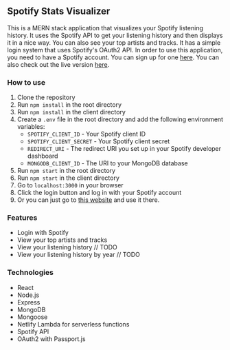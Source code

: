 ## Spotify Stats Visualizer

This is a MERN stack application that visualizes your Spotify listening history. It uses the Spotify API to get your listening history and then displays it in a nice way. You can also see your top artists and tracks. It has a simple login system that uses Spotify's OAuth2 API. In order to use this application, you need to have a Spotify account. You can sign up for one [here](https://www.spotify.com/us/signup/). You can also check out the live version [here](https://spotify-dash.netlify.app/).

### How to use

1. Clone the repository
2. Run `npm install` in the root directory
3. Run `npm install` in the client directory
4. Create a `.env` file in the root directory and add the following environment variables:
   - `SPOTIFY_CLIENT_ID` - Your Spotify client ID
   - `SPOTIFY_CLIENT_SECRET` - Your Spotify client secret
   - `REDIRECT_URI` - The redirect URI you set up in your Spotify developer dashboard
   - `MONGODB_CLIENT_ID` - The URI to your MongoDB database
5. Run `npm start` in the root directory
6. Run `npm start` in the client directory
7. Go to `localhost:3000` in your browser
8. Click the login button and log in with your Spotify account
9. Or you can just go to [this website](https://spotify-dash.netlify.app) and use it there.

### Features

- Login with Spotify
- View your top artists and tracks
- View your listening history // TODO
- View your listening history by year // TODO

### Technologies

- React
- Node.js
- Express
- MongoDB
- Mongoose
- Netlify Lambda for serverless functions
- Spotify API
- OAuth2 with Passport.js
